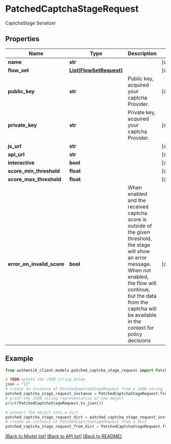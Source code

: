 # PatchedCaptchaStageRequest

CaptchaStage Serializer

## Properties

Name | Type | Description | Notes
------------ | ------------- | ------------- | -------------
**name** | **str** |  | [optional] 
**flow_set** | [**List[FlowSetRequest]**](FlowSetRequest.md) |  | [optional] 
**public_key** | **str** | Public key, acquired your captcha Provider. | [optional] 
**private_key** | **str** | Private key, acquired your captcha Provider. | [optional] 
**js_url** | **str** |  | [optional] 
**api_url** | **str** |  | [optional] 
**interactive** | **bool** |  | [optional] 
**score_min_threshold** | **float** |  | [optional] 
**score_max_threshold** | **float** |  | [optional] 
**error_on_invalid_score** | **bool** | When enabled and the received captcha score is outside of the given threshold, the stage will show an error message. When not enabled, the flow will continue, but the data from the captcha will be available in the context for policy decisions | [optional] 

## Example

```python
from authentik_client.models.patched_captcha_stage_request import PatchedCaptchaStageRequest

# TODO update the JSON string below
json = "{}"
# create an instance of PatchedCaptchaStageRequest from a JSON string
patched_captcha_stage_request_instance = PatchedCaptchaStageRequest.from_json(json)
# print the JSON string representation of the object
print(PatchedCaptchaStageRequest.to_json())

# convert the object into a dict
patched_captcha_stage_request_dict = patched_captcha_stage_request_instance.to_dict()
# create an instance of PatchedCaptchaStageRequest from a dict
patched_captcha_stage_request_from_dict = PatchedCaptchaStageRequest.from_dict(patched_captcha_stage_request_dict)
```
[[Back to Model list]](../README.md#documentation-for-models) [[Back to API list]](../README.md#documentation-for-api-endpoints) [[Back to README]](../README.md)


